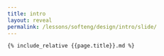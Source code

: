 ```yaml
---
title: intro
layout: reveal
permalink: /lessons/softeng/design/intro/slide/
---
```


    {% include_relative {{page.title}}.md %}
